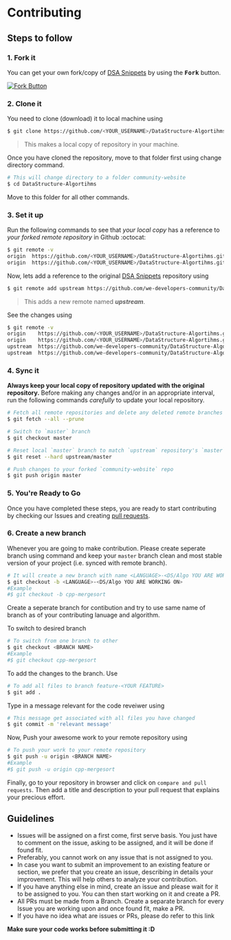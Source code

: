# Contributing

## Steps to follow

### 1. Fork it

You can get your own fork/copy of [DSA Snippets](https://github.com/we-developers-community/DataStructure-Algortihms) by using the <kbd><b>Fork</b></kbd> button.

 [![Fork Button](https://help.github.com/assets/images/help/repository/fork_button.jpg)](https://github.com/we-developers-community/DataStructure-Algortihms)

### 2. Clone it

You need to clone (download) it to local machine using

```sh
$ git clone https://github.com/<YOUR_USERNAME>/DataStructure-Algortihms.git
```

> This makes a local copy of repository in your machine.

Once you have cloned the repository, move to that folder first using change directory command.

```sh
# This will change directory to a folder community-website
$ cd DataStructure-Algortihms
```

Move to this folder for all other commands.

### 3. Set it up

Run the following commands to see that *your local copy* has a reference to *your forked remote repository* in Github :octocat:

```sh
$ git remote -v
origin  https://github.com/<YOUR_USERNAME>/DataStructure-Algortihms.git (fetch)
origin  https://github.com/<YOUR_USERNAME>/DataStructure-Algortihms.git (push)
```

Now, lets add a reference to the original [DSA Snippets](https://github.com/we-developers-community/DataStructure-Algortihms) repository using

```sh
$ git remote add upstream https://github.com/we-developers-community/DataStructure-Algortihms.git
```

> This adds a new remote named ***upstream***.

See the changes using

```sh
$ git remote -v
origin    https://github.com/<YOUR_USERNAME>/DataStructure-Algortihms.git (fetch)
origin    https://github.com/<YOUR_USERNAME>/DataStructure-Algortihms.git (push)
upstream  https://github.com/we-developers-community/DataStructure-Algortihms.git (fetch)
upstream  https://github.com/we-developers-community/DataStructure-Algortihms.git (push)
```

### 4. Sync it

**Always keep your local copy of repository updated with the original repository.**
Before making any changes and/or in an appropriate interval, run the following commands *carefully* to update your local repository.

```sh
# Fetch all remote repositories and delete any deleted remote branches
$ git fetch --all --prune

# Switch to `master` branch
$ git checkout master

# Reset local `master` branch to match `upstream` repository's `master` branch
$ git reset --hard upstream/master

# Push changes to your forked `community-website` repo
$ git push origin master
```

### 5. You're Ready to Go

Once you have completed these steps, you are ready to start contributing by checking our Issues and creating [pull requests](https://github.com/we-developers-community/DataStructure-Algortihms/issues).

### 6. Create a new branch

Whenever you are going to make contribution. Please create seperate branch using command and keep your `master` branch clean and most stable version of your project (i.e. synced with remote branch).

```sh
# It will create a new branch with name <LANGUAGE>-<DS/Algo YOU ARE WORKING ON> and switch to that branch
$ git checkout -b <LANGUAGE>-<DS/Algo YOU ARE WORKING ON>
#Example
#$ git checkout -b cpp-mergesort
```

Create a seperate branch for contibution and try to use same name of branch as of your contributing lanuage and algorithm.

To switch to desired branch

```sh
# To switch from one branch to other
$ git checkout <BRANCH NAME>
#Example
#$ git checkout cpp-mergesort
```

To add the changes to the branch. Use

```sh
# To add all files to branch feature-<YOUR FEATURE>
$ git add .
```

Type in a message relevant for the code reveiwer using

```sh
# This message get associated with all files you have changed
$ git commit -m 'relevant message'
```

Now, Push your awesome work to your remote repository using

```sh
# To push your work to your remote repository
$ git push -u origin <BRANCH NAME>
#Example
#$ git push -u origin cpp-mergesort
```

Finally, go to your repository in browser and click on `compare and pull requests`.
Then add a title and description to your pull request that explains your precious effort.

## Guidelines

- Issues will be assigned on a first come, first serve basis. You just have to comment on the issue, asking to be assigned, and it will be done if found fit.
- Preferably, you cannot work on any issue that is not assigned to you.
- In case you want to submit an improvement to an existing feature or section, we prefer that you create an issue, describing in details your improvement. This will help others to analyze your contribution.
- If you have anything else in mind, create an issue and please wait for it to be assigned to you. You can then start working on it and create a PR.
- All PRs must be made from a Branch. Create a separate branch for every Issue you are working upon and once found fit, make a PR.
- If you have no idea what are issues or PRs, please do refer to this link

**Make sure your code works before submitting it :D**
